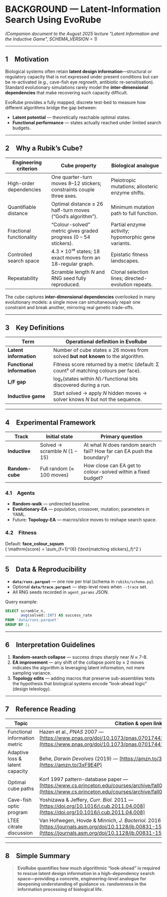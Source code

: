 # BACKGROUND — Latent-Information Search Using EvoRube  
*(Companion document to the August 2025 lecture "Latent Information and the Inductive Game", SCHEMA_VERSION = 1)*

---

## 1 Motivation

Biological systems often retain **latent design information**—structural or regulatory capacity that is not expressed under present conditions but can be re-activated (e.g., cave-fish eye regrowth, antibiotic re-sensitisation).  
Standard evolutionary simulations rarely model the **inter-dimensional dependencies** that make recovering such capacity difficult.

EvoRube provides a fully mapped, discrete test-bed to measure how different algorithms bridge the gap between:

* **Latent potential** — theoretically reachable optimal states.  
* **Functional performance** — states actually reached under limited search budgets.

---

## 2 Why a Rubik’s Cube?

| Engineering criterion | Cube property | Biological analogue |
|-----------------------|--------------|---------------------|
| High-order dependencies | One quarter-turn moves 8–12 stickers; constraints couple three axes. | Pleiotropic mutations; allosteric enzyme shifts. |
| Quantifiable distance  | Optimal distance ≤ 26 half-turn moves (“God’s algorithm”). | Minimum mutation path to full function. |
| Fractional functionality | “Colour-solved” metric gives graded progress (0 – 54 stickers). | Partial enzyme activity; hypomorphic gene variants. |
| Controlled search space | 4.3 × 10¹⁹ states; 18 exact moves form an 18-regular graph. | Epistatic fitness landscapes. |
| Repeatability | Scramble length *N* and RNG seed fully reproduced. | Clonal selection lines; directed-evolution repeats. |

The cube captures **inter-dimensional dependencies** overlooked in many evolutionary models: a single move can simultaneously repair one constraint and break another, mirroring real genetic trade-offs.

---

## 3 Key Definitions

| Term | Operational definition in EvoRube |
|------|-----------------------------------|
| **Latent information** | Number of cube states ≤ 26 moves from solved **but not known** to the algorithm. |
| **Functional information** | Fitness score returned by a metric (default: Σ count² of matching colours per face). |
| **L/F gap** | log₂(states within *N*) ⁄ functional bits discovered during a run. |
| **Inductive game** | Start solved → apply *N* hidden moves → solver knows *N* but not the sequence. |

---

## 4 Experimental Framework

| Track | Initial state | Primary question |
|-------|---------------|------------------|
| **Inductive** | Solved → scramble *N* (1 – 15) | At what *N* does random search fail? How far can EA push the boundary? |
| **Random-cube** | Full random (≈ 100 moves) | How close can EA get to colour-solved within a fixed budget? |

### 4.1 Agents
* **Random-walk** — undirected baseline.  
* **Evolutionary-EA** — population, crossover, mutation; parameters in YAML.  
* Future: **Topology-EA** — macros/slice moves to reshape search space.

### 4.2 Fitness
Default: **face_colour_sqsum**  
\( \mathrm{score} = \sum_{f=1}^{6} (\text{matching stickers}_f)^2 \)

---

## 5 Data & Reproducibility

* **`data/runs.parquet`** — one row per trial (schema in `rubiks/schema.py`).  
* Optional **`data/trace.parquet`** — step-level rows when `--trace` set.  
* All RNG seeds recorded in `agent_params` JSON.

Query example:

```sql
SELECT scramble_n,
       avg(solved::INT) AS success_rate
FROM 'data/runs.parquet'
GROUP BY 1;
````

---

## 6 Interpretation Guidelines

1. **Random-search collapse** — success drops sharply near *N* ≈ 7–8.
2. **EA improvement** — any shift of the collapse point by ≥ 2 moves indicates the algorithm is leveraging latent information, not mere sampling variance.
3. **Topology edits** — adding macros that preserve sub-assemblies tests the hypothesis that biological systems encode “look-ahead logic” (design teleology).

---

## 7 Reference Reading

| Topic                           | Citation & open link                                                                                                                                                                                  |
| ------------------------------- | ----------------------------------------------------------------------------------------------------------------------------------------------------------------------------------------------------- |
| Functional information metric   | Hazen et al., *PNAS* 2007 — [https://www.pnas.org/doi/10.1073/pnas.0701744104](https://www.pnas.org/doi/10.1073/pnas.0701744104)                                                                      |
| Adaptive loss & latent capacity | Behe, *Darwin Devolves* (2019) — [https://amzn.to/3xF9E4P](https://amzn.to/3xF9E4P)                                                                                                                   |
| Optimal cube paths              | Korf 1997 pattern-database paper — [https://www.cs.princeton.edu/courses/archive/fall06/cos402/papers/korfrubik.pdf](https://www.cs.princeton.edu/courses/archive/fall06/cos402/papers/korfrubik.pdf) |
| Cave-fish optic program         | Yoshizawa & Jeffery, *Curr. Biol.* 2011 — [https://doi.org/10.1016/j.cub.2011.04.008](https://doi.org/10.1016/j.cub.2011.04.008)                                                                      |
| LTEE citrate discussion         | Van Hofwegen, Hovde & Minnich, *J. Bacteriol.* 2016 — [https://journals.asm.org/doi/10.1128/jb.00831-15](https://journals.asm.org/doi/10.1128/jb.00831-15)                                            |

---

## 8 Simple Summary

> **EvoRube quantifies how much algorithmic “look-ahead” is required to rescue latent design information in a high-dependency search space—providing a concrete, engineering-level analogue for deepening understanding of guidance vs. randomness in the information processing of biological life.**
